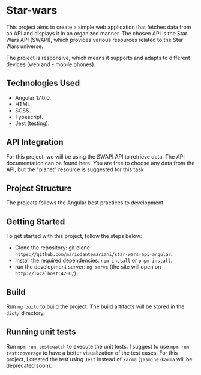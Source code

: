 # Star-wars

This project aims to create a simple web application that fetches data from an API and displays it in an organized manner. The chosen API is the Star Wars API (SWAPI), which provides various resources related to the Star Wars universe.

The project is responsive, which means it supports and adapts to different devices (web and - mobile phones).

## Technologies Used

- Angular 17.0.0.
- HTML.
- SCSS.
- Typescript.
- Jest (testing).

## API Integration

For this project, we will be using the SWAPI API to retrieve data. The API documentation can be found here. You are free to choose any data from the API, but the "planet" resource is suggested for this task

## Project Structure

The projects follows the Angular best practices to development.

## Getting Started

To get started with this project, follow the steps below:

- Clone the repository: git clone `https://github.com/mariodantemariani/star-wars-api-angular`.
- Install the required dependencies: `npm install` or `pnpm install`.
- run the development server: `ng serve` (the site will open on `http://localhost:4200/`).

## Build

Run `ng build` to build the project. The build artifacts will be stored in the `dist/` directory.

## Running unit tests

Run `npm run test:watch` to execute the unit tests. I suggest to use `npm run test:coverage` to have a better visualization of the test cases. For this project, I created the test using `Jest` instead of `karma` (`jasmine-karma` will be deprecated soon).
